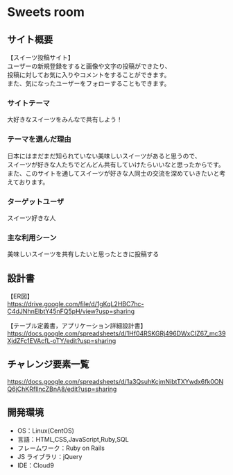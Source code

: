 # Sweets room

## サイト概要

【スイーツ投稿サイト】  
 ユーザーの新規登録をすると画像や文字の投稿ができたり、  
投稿に対してお気に入りやコメントをすることができます。  
また、気になったユーザーをフォローすることもできます。

### サイトテーマ

大好きなスイーツをみんなで共有しよう！

### テーマを選んだ理由

 日本にはまだまだ知られていない美味しいスイーツがあると思うので、  
スイーツが好きな人たちでどんどん共有していけたらいいなと思ったからです。  
また、このサイトを通してスイーツが好きな人同士の交流を深めていきたいと考えております。

### ターゲットユーザ

スイーツ好きな人

### 主な利用シーン

美味しいスイーツを共有したいと思ったときに投稿する



## 設計書  

【ER図】  
https://drive.google.com/file/d/1gKqL2HBC7hc-C4dJNhnElbtY45nFQ5pH/view?usp=sharing  
  
【テーブル定義書，アプリケーション詳細設計書】  
https://docs.google.com/spreadsheets/d/1Hf04RSKGRj496DWxCIZ67_mc39XjdZFc1EVAcfL-oTY/edit?usp=sharing


## チャレンジ要素一覧

https://docs.google.com/spreadsheets/d/1a3QsuhKcjmNibtTXYwdx6fk0ONQ6jChKRfIlncZBnA8/edit?usp=sharing

## 開発環境

- OS：Linux(CentOS)
- 言語：HTML,CSS,JavaScript,Ruby,SQL
- フレームワーク：Ruby on Rails
- JS ライブラリ：jQuery
- IDE：Cloud9

